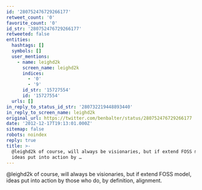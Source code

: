 ```yaml
---
id: '280752476729266177'
retweet_count: '0'
favorite_count: '0'
id_str: '280752476729266177'
retweeted: false
entities:
  hashtags: []
  symbols: []
  user_mentions:
    - name: leighd2k
      screen_name: leighd2k
      indices:
        - '0'
        - '9'
      id_str: '15727554'
      id: '15727554'
  urls: []
in_reply_to_status_id_str: '280732219448893440'
in_reply_to_screen_name: leighd2k
original_url: https://twitter.com/benbalter/status/280752476729266177
date: '2012-12-17T19:13:01.000Z'
sitemap: false
robots: noindex
reply: true
title: >-
  @leighd2k of course, will always be visionaries, but if extend FOSS model,
  ideas put into action by …
---
```


@leighd2k of course, will always be visionaries, but if extend FOSS model, ideas put into action by those who do, by definition, alignment.